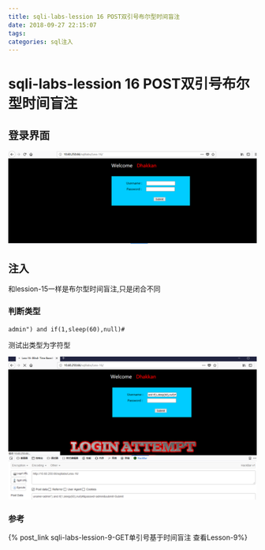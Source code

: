 ```yaml
---
title: sqli-labs-lession 16 POST双引号布尔型时间盲注
date: 2018-09-27 22:15:07
tags:
categories: sql注入
---
```

# sqli-labs-lession 16 POST双引号布尔型时间盲注 #

## 登录界面 ##

![1](/img/sql/Lesson-16/1.png)

## 注入 ##

和lession-15一样是布尔型时间盲注,只是闭合不同

### 判断类型 ###

`admin") and if(1,sleep(60),null)#`

测试出类型为字符型

![2](/img/sql/Lesson-16/2.png)


### 参考 ###

{% post_link sqli-labs-lession-9-GET单引号基于时间盲注 查看Lesson-9%}

